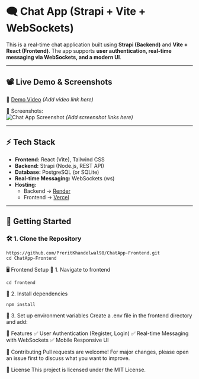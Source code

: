 # 🗨️ Chat App (Strapi + Vite + WebSockets)

This is a real-time chat application built using **Strapi (Backend)** and **Vite + React (Frontend)**. The app supports **user authentication, real-time messaging via WebSockets, and a modern UI**.

---

## 📽️ **Live Demo & Screenshots**
🎥 [Demo Video](#) *(Add video link here)*  

📸 Screenshots:  
![Chat App Screenshot](#) *(Add screenshot links here)*  

---

## ⚡ **Tech Stack**
- **Frontend:** React (Vite), Tailwind CSS
- **Backend:** Strapi (Node.js, REST API)
- **Database:** PostgreSQL (or SQLite)
- **Real-time Messaging:** WebSockets (ws)
- **Hosting:**  
  - Backend → [Render]((https://chatapp-backend-strapi.onrender.com))  
  - Frontend → [Vercel]((https://chat-app-frontend-r3fh.vercel.app/))

---

## 🚀 **Getting Started**

### 🛠️ **1. Clone the Repository**
```
https://github.com/PreritKhandelwal98/ChatApp-Frontend.git
cd ChatApp-Frontend
```

🖥️ Frontend Setup
📌 1. Navigate to frontend
```
cd frontend
```
📌 2. Install dependencies
```
npm install
```
📌 3. Set up environment variables
Create a .env file in the frontend directory and add:

🎯 Features
✅ User Authentication (Register, Login)
✅ Real-time Messaging with WebSockets
✅ Mobile Responsive UI

🤝 Contributing
Pull requests are welcome! For major changes, please open an issue first to discuss what you want to improve.

📜 License
This project is licensed under the MIT License.
